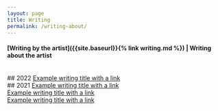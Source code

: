 ```yaml
---
layout: page
title: Writing
permalink: /writing-about/
---
```


#### [Writing by the artist]({{site.baseurl}}{% link writing.md %})  | Writing about the artist 
<br>
## 2022
<a href="https://sites.google.com/site/methodfund/news">Example writing title with a link</a>
<br>
## 2021
<a href="https://sites.google.com/site/methodfund/news">Example writing title with a link</a>
<br>
<a href="https://sites.google.com/site/methodfund/news">Example writing title with a link</a>
<br>
<a href="https://sites.google.com/site/methodfund/news">Example writing title with a link</a>

